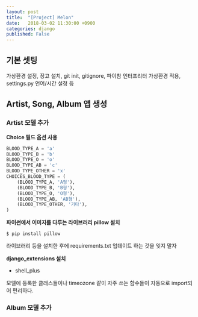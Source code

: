 ```yaml
---
layout: post
title:  "[Project] Melon"
date:   2018-03-02 11:30:00 +0900
categories: django
published: False
---
```



## 기본 셋팅

가상환경 설정, 장고 설치, git init, gitignore, 파이참 인터프리터 가상환경 적용, settings.py 언어/시간 설정 등 


## Artist, Song, Album 앱 생성

### Artist 모델 추가

**Choice 필드 옵션 사용**

```python
BLOOD_TYPE_A = 'a'
BLOOD_TYPE_B = 'b'
BLOOD_TYPE_O = 'o'
BLOOD_TYPE_AB = 'c'
BLOOD_TYPE_OTHER = 'x'
CHOICES_BLOOD_TYPE = (
    (BLOOD_TYPE_A, 'A형'),
    (BLOOD_TYPE_B, 'B형'),
    (BLOOD_TYPE_O, 'O형'),
    (BLOOD_TYPE_AB, 'AB형'),
    (BLOOD_TYPE_OTHER, '기타'),
)
```

**파이썬에서 이미지를 다루는 라이브러리 pillow 설치**

```
$ pip install pillow
```

라이브러리 등을 설치한 후에 requirements.txt 업데이트 하는 것을 잊지 말자


**django_extensions 설치**

- shell_plus

모델에 등록한 클래스들이나 timeozone 같이 자주 쓰는 함수들이 자동으로 import되어 편리하다.

### Album 모델 추가

